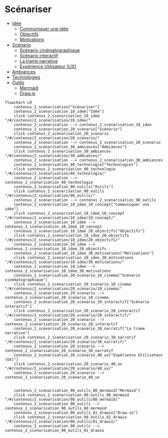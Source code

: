 # Scénariser

<!-- generateSubNav -->
* [Idée](/contenus/2_scenarisation/10_idee/)
    * [Communiquer une idée](/contenus/2_scenarisation/10_idee/10_concept/)
    * [Objectifs](/contenus/2_scenarisation/10_idee/20_objectifs/)
    * [Motivations](/contenus/2_scenarisation/10_idee/30_motivations/)
* [Scénario](/contenus/2_scenarisation/20_scenario/)
    * [Scénario cinématographique](/contenus/2_scenarisation/20_scenario/10_cinema/)
    * [Scénario interactif](/contenus/2_scenarisation/20_scenario/20_interactif/)
    * [La trame narrative](/contenus/2_scenarisation/20_scenario/30_narratif/)
    * [Expérience Utilisateur (UX)](/contenus/2_scenarisation/20_scenario/40_ux/)
* [Ambiances](/contenus/2_scenarisation/30_ambiances/)
* [Technologies](/contenus/2_scenarisation/40_technologie/)
* [Outils](/contenus/2_scenarisation/90_outils/)
    * [Mermaid](/contenus/2_scenarisation/90_outils/80_mermaid/)
    * [Draw.io](/contenus/2_scenarisation/90_outils/81_drawio/)
<!-- generateSubNavEnd -->


<!-- generateMermaidNav -->
```mermaid
flowchart LR
    contenus_2_scenarisation["Scénariser"]
    contenus_2_scenarisation_10_idee["Idée"]
    click contenus_2_scenarisation_10_idee "/#/contenus/2_scenarisation/10_idee/"
    contenus_2_scenarisation --> contenus_2_scenarisation_10_idee
    contenus_2_scenarisation_20_scenario["Scénario"]
    click contenus_2_scenarisation_20_scenario "/#/contenus/2_scenarisation/20_scenario/"
    contenus_2_scenarisation --> contenus_2_scenarisation_20_scenario
    contenus_2_scenarisation_30_ambiances["Ambiances"]
    click contenus_2_scenarisation_30_ambiances "/#/contenus/2_scenarisation/30_ambiances/"
    contenus_2_scenarisation --> contenus_2_scenarisation_30_ambiances
    contenus_2_scenarisation_40_technologie["Technologies"]
    click contenus_2_scenarisation_40_technologie "/#/contenus/2_scenarisation/40_technologie/"
    contenus_2_scenarisation --> contenus_2_scenarisation_40_technologie
    contenus_2_scenarisation_90_outils["Outils"]
    click contenus_2_scenarisation_90_outils "/#/contenus/2_scenarisation/90_outils/"
    contenus_2_scenarisation --> contenus_2_scenarisation_90_outils
    contenus_2_scenarisation_10_idee_10_concept["Communiquer une idée"]
    click contenus_2_scenarisation_10_idee_10_concept "/#/contenus/2_scenarisation/10_idee/10_concept/"
    contenus_2_scenarisation_10_idee --> contenus_2_scenarisation_10_idee_10_concept
    contenus_2_scenarisation_10_idee_20_objectifs["Objectifs"]
    click contenus_2_scenarisation_10_idee_20_objectifs "/#/contenus/2_scenarisation/10_idee/20_objectifs/"
    contenus_2_scenarisation_10_idee --> contenus_2_scenarisation_10_idee_20_objectifs
    contenus_2_scenarisation_10_idee_30_motivations["Motivations"]
    click contenus_2_scenarisation_10_idee_30_motivations "/#/contenus/2_scenarisation/10_idee/30_motivations/"
    contenus_2_scenarisation_10_idee --> contenus_2_scenarisation_10_idee_30_motivations
    contenus_2_scenarisation_20_scenario_10_cinema["Scénario cinématographique"]
    click contenus_2_scenarisation_20_scenario_10_cinema "/#/contenus/2_scenarisation/20_scenario/10_cinema/"
    contenus_2_scenarisation_20_scenario --> contenus_2_scenarisation_20_scenario_10_cinema
    contenus_2_scenarisation_20_scenario_20_interactif["Scénario interactif"]
    click contenus_2_scenarisation_20_scenario_20_interactif "/#/contenus/2_scenarisation/20_scenario/20_interactif/"
    contenus_2_scenarisation_20_scenario --> contenus_2_scenarisation_20_scenario_20_interactif
    contenus_2_scenarisation_20_scenario_30_narratif["La trame narrative"]
    click contenus_2_scenarisation_20_scenario_30_narratif "/#/contenus/2_scenarisation/20_scenario/30_narratif/"
    contenus_2_scenarisation_20_scenario --> contenus_2_scenarisation_20_scenario_30_narratif
    contenus_2_scenarisation_20_scenario_40_ux["Expérience Utilisateur (UX)"]
    click contenus_2_scenarisation_20_scenario_40_ux "/#/contenus/2_scenarisation/20_scenario/40_ux/"
    contenus_2_scenarisation_20_scenario --> contenus_2_scenarisation_20_scenario_40_ux


    contenus_2_scenarisation_90_outils_80_mermaid["Mermaid"]
    click contenus_2_scenarisation_90_outils_80_mermaid "/#/contenus/2_scenarisation/90_outils/80_mermaid/"
    contenus_2_scenarisation_90_outils --> contenus_2_scenarisation_90_outils_80_mermaid
    contenus_2_scenarisation_90_outils_81_drawio["Draw.io"]
    click contenus_2_scenarisation_90_outils_81_drawio "/#/contenus/2_scenarisation/90_outils/81_drawio/"
    contenus_2_scenarisation_90_outils --> contenus_2_scenarisation_90_outils_81_drawio
```
<!-- generateMermaidNavEnd -->
